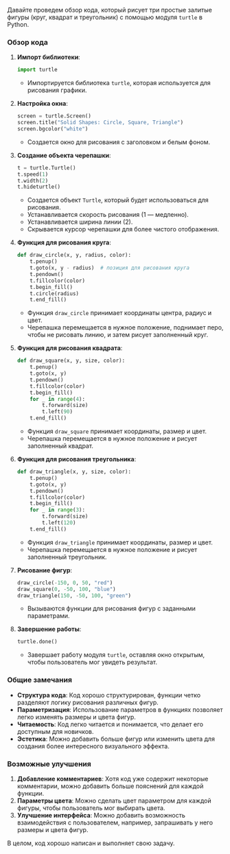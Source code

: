 Давайте проведем обзор кода, который рисует три простые залитые фигуры (круг, квадрат и треугольник) с помощью модуля `turtle` в Python. 

### Обзор кода

1. **Импорт библиотеки**:
   ```python
   import turtle
   ```
   - Импортируется библиотека `turtle`, которая используется для рисования графики.

2. **Настройка окна**:
   ```python
   screen = turtle.Screen()
   screen.title("Solid Shapes: Circle, Square, Triangle")
   screen.bgcolor("white")
   ```
   - Создается окно для рисования с заголовком и белым фоном.

3. **Создание объекта черепашки**:
   ```python
   t = turtle.Turtle()
   t.speed(1)
   t.width(2)
   t.hideturtle()
   ```
   - Создается объект `Turtle`, который будет использоваться для рисования.
   - Устанавливается скорость рисования (1 — медленно).
   - Устанавливается ширина линии (2).
   - Скрывается курсор черепашки для более чистого отображения.

4. **Функция для рисования круга**:
   ```python
   def draw_circle(x, y, radius, color):
       t.penup()
       t.goto(x, y - radius)  # позиция для рисования круга
       t.pendown()
       t.fillcolor(color)
       t.begin_fill()
       t.circle(radius)
       t.end_fill()
   ```
   - Функция `draw_circle` принимает координаты центра, радиус и цвет.
   - Черепашка перемещается в нужное положение, поднимает перо, чтобы не рисовать линию, и затем рисует заполненный круг.

5. **Функция для рисования квадрата**:
   ```python
   def draw_square(x, y, size, color):
       t.penup()
       t.goto(x, y)
       t.pendown()
       t.fillcolor(color)
       t.begin_fill()
       for _ in range(4):
           t.forward(size)
           t.left(90)
       t.end_fill()
   ```
   - Функция `draw_square` принимает координаты, размер и цвет.
   - Черепашка перемещается в нужное положение и рисует заполненный квадрат.

6. **Функция для рисования треугольника**:
   ```python
   def draw_triangle(x, y, size, color):
       t.penup()
       t.goto(x, y)
       t.pendown()
       t.fillcolor(color)
       t.begin_fill()
       for _ in range(3):
           t.forward(size)
           t.left(120)
       t.end_fill()
   ```
   - Функция `draw_triangle` принимает координаты, размер и цвет.
   - Черепашка перемещается в нужное положение и рисует заполненный треугольник.

7. **Рисование фигур**:
   ```python
   draw_circle(-150, 0, 50, "red")
   draw_square(0, -50, 100, "blue")
   draw_triangle(150, -50, 100, "green")
   ```
   - Вызываются функции для рисования фигур с заданными параметрами.

8. **Завершение работы**:
   ```python
   turtle.done()
   ```
   - Завершает работу модуля `turtle`, оставляя окно открытым, чтобы пользователь мог увидеть результат.

### Общие замечания

- **Структура кода**: Код хорошо структурирован, функции четко разделяют логику рисования различных фигур.
- **Параметризация**: Использование параметров в функциях позволяет легко изменять размеры и цвета фигур.
- **Читаемость**: Код легко читается и понимается, что делает его доступным для новичков.
- **Эстетика**: Можно добавить больше фигур или изменить цвета для создания более интересного визуального эффекта.

### Возможные улучшения

1. **Добавление комментариев**: Хотя код уже содержит некоторые комментарии, можно добавить больше пояснений для каждой функции.
2. **Параметры цвета**: Можно сделать цвет параметром для каждой фигуры, чтобы пользователь мог выбирать цвета.
3. **Улучшение интерфейса**: Можно добавить возможность взаимодействия с пользователем, например, запрашивать у него размеры и цвета фигур.

В целом, код хорошо написан и выполняет свою задачу.